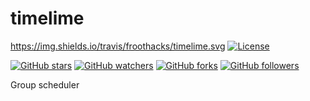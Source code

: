 # timelime
https://img.shields.io/travis/froothacks/timelime.svg
[![License](https://img.shields.io/github/license/froothacks/timelime.svg?&label=License)](https://github.com/froothacks/timelime/blob/master/LICENSE)


[![GitHub stars](https://img.shields.io/github/stars/froothacks/timelime.svg?style=social&label=Star)](https://github.com/froothacks/timelime)
[![GitHub watchers](https://img.shields.io/github/watchers/froothacks/timelime.svg?style=social&label=Watch)](https://github.com/froothacks/timelime)
[![GitHub forks](https://img.shields.io/github/forks/froothacks/timelime.svg?style=social&label=Fork)](https://github.com/froothacks/timelime)
[![GitHub followers](https://img.shields.io/github/followers/froothacks.svg?style=social&label=Follow)](https://github.com/froothacks)

Group scheduler
